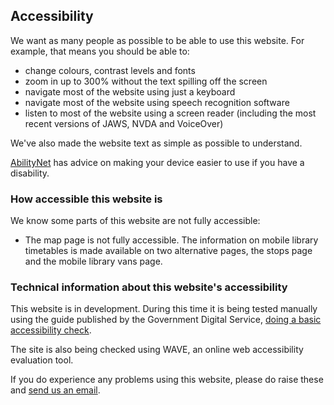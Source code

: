 ## Accessibility

We want as many people as possible to be able to use this website. For example, that means you should be able to:

- change colours, contrast levels and fonts
- zoom in up to 300% without the text spilling off the screen
- navigate most of the website using just a keyboard
- navigate most of the website using speech recognition software
- listen to most of the website using a screen reader (including the most recent versions of JAWS, NVDA and VoiceOver)

We've also made the website text as simple as possible to understand.

[AbilityNet](https://mcmw.abilitynet.org.uk/) has advice on making your device easier to use if you have a disability.

### How accessible this website is

We know some parts of this website are not fully accessible:

- The map page is not fully accessible. The information on mobile library timetables is made available on two alternative pages, the stops page and the mobile library vans page.

### Technical information about this website's accessibility

This website is in development. During this time it is being tested manually using the guide published by the Government Digital Service, [doing a basic accessibility check](https://www.gov.uk/government/publications/doing-a-basic-accessibility-check-if-you-cant-do-a-detailed-one/doing-a-basic-accessibility-check-if-you-cant-do-a-detailed-one).

The site is also being checked using WAVE, an online web accessibility evaluation tool.

If you do experience any problems using this website, please do raise these and [send us an email](mailto:info@librarieshacked.org).
